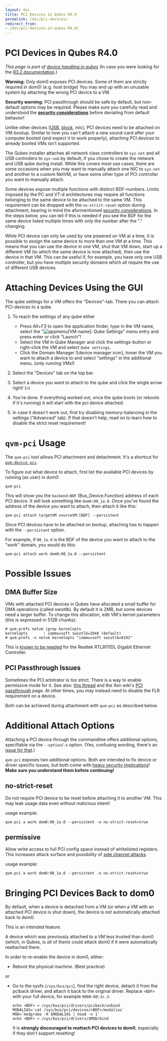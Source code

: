 ```yaml
---
layout: doc
title: PCI Devices in Qubes R4.0
permalink: /doc/pci-devices/
redirect_from:
- /doc/pci-devices-in-qubes-R4.0/
---
```


PCI Devices in Qubes R4.0
=========================
*This page is part of [device handling in qubes]*
(In case you were looking for the [R3.2 documentation](/doc/assigning-devices/).)

**Warning:** Only dom0 exposes PCI devices. Some of them are strictly required in dom0! (e.g. host bridge)
You may end up with an unusable system by attaching the wrong PCI device to a VM.

**Security warning:** PCI passthrough should be safe by default, but non-default options may be required. Please make sure you carefully read and understood the **[security considerations]** before deviating from default behavior!

Unlike other devices ([USB], [block], mic), PCI devices need to be attached on VM-bootup. Similar to how you can't attach a new sound-card after your computer booted (and expect it to work properly), attaching PCI devices to already booted VMs isn't supported.

The Qubes installer attaches all network class controllers to `sys-net` and all USB controllers to `sys-usb` by default, if you chose to create the network and USB qube during install.
While this covers most use cases, there are some occasions when you may want to manually attach one NIC to `sys-net` and another to a custom NetVM, or have some other type of PCI controller you want to manually attach.

Some devices expose multiple functions with distinct BDF-numbers. Limits imposed by the PC and VT-d architectures may require all functions belonging to the same device to be attached to the same VM. This requirement can be dropped with the `no-strict-reset` option during attachment, bearing in mind the aformentioned [security considerations].
In the steps below, you can tell if this is needed if you see the BDF for the same device listed multiple times with only the number after the "." changing.

While PCI device can only be used by one powered on VM at a time, it *is* possible to *assign* the same device to more than one VM at a time. 
This means that you can use the device in one VM, shut that VM down, start up a different VM (to which the same device is now attached), then use the device in that VM.
This can be useful if, for example, you have only one USB controller, but you have multiple security domains which all require the use of different USB devices.

# Attaching Devices Using the GUI
The qube settings for a VM offers the "Devices"-tab. There you can attach PCI-devices to a qube.

 1. To reach the settings of any qube either

     - Press Alt+F3 to open the application finder, type in the VM name, select the "![appmenu]\[VM-name\]: Qube Settings" menu entry and press enter or click "Launch"!
     - Select the VM in Qube Manager and click the settings-button or right-click the VM and select `Qube settings`.
     - Click the Domain Manager ![device manager icon], hover the VM you want to attach a device to and select "settings" in the additional menu. (only running VMs!)

 2. Select the "Devices" tab on the top bar.
 3. Select a device you want to attach to the qube and click the single arrow right! (`>`)
 4. You're done. If everything worked out, once the qube boots (or reboots if it's running) it will start with the pci device attached.
 5. In case it doesn't work out, first try disabling memory-balancing in the settings ("Advanced" tab). If that doesn't help, read on to learn how to disable the strict reset requirement!

# `qvm-pci` Usage
The `qvm-pci` tool allows PCI attachment and detachment. It's a shortcut for [`qvm-device pci`][qvm-device].

To figure out what device to attach, first list the available PCI devices by running (as user) in dom0:

    qvm-pci

This will show you the `backend:BDF` (Bus_Device.Function) address of each PCI device. 
It will look something like `dom0:00_1a.0`.
Once you've found the address of the device you want to attach, then attach it like this:

    qvm-pci attach targetVM sourceVM:[BDF] --persistent

Since PCI devices have to be attached on bootup, attaching has to happen with the `--persistant` option.

For example, if `00_1a.0` is the BDF of the device you want to attach to the "work" domain, you would do this:

    qvm-pci attach work dom0:00_1a.0 --persistent


# Possible Issues

## DMA Buffer Size

VMs with attached PCI devices in Qubes have allocated a small buffer for DMA operations (called swiotlb).
By default it is 2MB, but some devices need a larger buffer.
To change this allocation, edit VM's kernel parameters (this is expressed in 512B chunks):

    # qvm-prefs netvm |grep kernelopts
    kernelopts       : iommu=soft swiotlb=2048 (default)
    # qvm-prefs -s netvm kernelopts "iommu=soft swiotlb=8192"


This is [known to be needed][ml1] for the Realtek RTL8111DL Gigabit Ethernet Controller.

## PCI Passthrough Issues

Sometimes the PCI arbitrator is too strict. 
There is a way to enable permissive mode for it.
See also: [this thread][ml2] and the Xen wiki's [PCI passthrough] page.
At other times, you may instead need to disable the FLR requirement on a device.

Both can be achieved during attachment with `qvm-pci` as described below.


# Additional Attach Options
Attaching a PCI device through the commandline offers additional options, specifiable via the `--option`/`-o` option. (Yes, confusing wording, there's an [issue for that](https://github.com/QubesOS/qubes-issues/issues/4530).)

`qvm-pci` exposes two additional options. Both are intended to fix device or driver specific issues, but both come with [heavy security implications][security considerations]! **Make sure you understand them before continuing!**

## no-strict-reset
Do not require PCI device to be reset before attaching it to another VM. This may leak usage data even without malicious intent!

usage example:

    qvm-pci a work dom0:00_1a.0 --persistent -o no-strict-reset=true

## permissive
Allow write access to full PCI config space instead of whitelisted registers. This increases attack surface and possibility of [side channel attacks].

usage example:

    qvm-pci a work dom0:00_1a.0 --persistent -o no-strict-reset=true



# Bringing PCI Devices Back to dom0
By default, when a device is detached from a VM (or when a VM with an attached PCI device is shut down), the device is *not* automatically attached back to dom0.

This is an intended feature.

A device which was previously attached to a VM less trusted than dom0 (which, in Qubes, is *all* of them) could attack dom0 if it were automatically reattached there.

In order to re-enable the device in dom0, either:

 *  Reboot the physical machine. (Best practice)

or

 *  Go to the sysfs (`/sys/bus/pci`), find the right device, detach it from the pciback driver, and attach it back to the original driver. 
    Replace `<BDF>` with your full device, for example `0000:00:1c.2`:

        echo <BDF> > /sys/bus/pci/drivers/pciback/unbind
        MODALIAS=`cat /sys/bus/pci/devices/<BDF>/modalias`
        MOD=`modprobe -R $MODALIAS | head -n 1`
        echo <BDF> > /sys/bus/pci/drivers/$MOD/bind

    It is **strongly discouraged to reattach PCI devices to dom0**, especially if they don't support resetting!


[device handling in qubes]: /doc/device-handling/
[security considerations]: /doc/device-considerations/#pci-security
[block]:/doc/usb-devices-in-qubes-R4.0/
[USB]:/doc/usb-devices-in-qubes-R4.0/
[appmenu]: /attachment/wiki/Devices/qubes-appmenu-select.png
[domain manager icon]: /attachment/wiki/Devices/qubes-logo-icon.png
[qvm-device]: /doc/device-handling/#general-qubes-device-widget-behavior-and-handling
[side channel attacks]: https://en.wikipedia.org/wiki/Side-channel_attack
[ml1]: https://groups.google.com/group/qubes-devel/browse_thread/thread/631c4a3a9d1186e3
[ml2]: https://groups.google.com/forum/#!topic/qubes-users/Fs94QAc3vQI
[PCI passthrough]: https://wiki.xen.org/wiki/Xen_PCI_Passthrough
